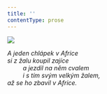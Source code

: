```yaml
---
title: ''
contentType: prose
---
```


![](../Images/071.jpg)

_A jeden chlápek v Africe  
si z žalu koupil zajíce  
         a jezdil na něm cvalem  
         i s tím svým velkým žalem,  
až se ho zbavil v Africe._
